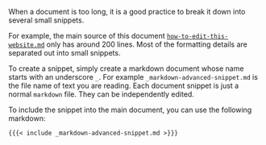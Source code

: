 
When a document is too long, it is a good practice to break it down into several small snippets.

For example, the main source of this document [`how-to-edit-this-website.md`](https://github.com/rave-ieeg/rave-ieeg.github.io/blob/main/posts/editor-notes/how-to-edit-this-website.md) only has around 200 lines. Most of the formatting details are separated out into small snippets.

To create a snippet, simply create a markdown document whose name starts with an underscore `_`. For example `_markdown-advanced-snippet.md` is the file name of text you are reading. Each document snippet is just a normal `markdown` file. They can be independently edited.

To include the snippet into the main document, you can use the following markdown:

```` markdown
{{{< include _markdown-advanced-snippet.md >}}}
````
